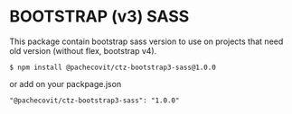 # BOOTSTRAP (v3) SASS

This package contain bootstrap sass version to use on projects that need old version (without flex, bootstrap v4).

```$ npm install @pachecovit/ctz-bootstrap3-sass@1.0.0```

or add on your packpage.json

```"@pachecovit/ctz-bootstrap3-sass": "1.0.0"```